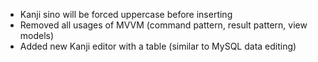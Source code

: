 - Kanji sino will be forced uppercase before inserting
- Removed all usages of MVVM (command pattern, result pattern, view models)
- Added new Kanji editor with a table (similar to MySQL data editing)